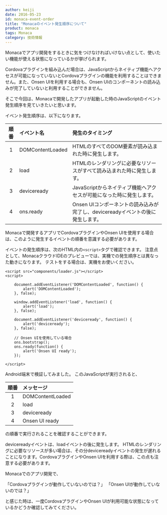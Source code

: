 ```yaml
---
author: keiji
date: 2016-05-23
id: monaca-event-order
title: "Monacaのイベント発生順序について"
product: monaca
tags: Monaca
category: 技術情報
---
```


Monacaでアプリ開発をするときに気をつけなければいけない点として、使いたい機能が使える状態になっているかが挙げられます。

Cordovaプラグインを組み込んだ場合は、JavaScriptからネイティブ機能へアクセスが可能になっていないとCordovaプラグインの機能を利用することはできません。また、Onsen UIを利用する場合も、Onsen UIのコンポーネントの読み込みが完了していないと利用することができません。

<!-- more -->

そこで今回は、Monacaで開発したアプリが起動した時のJavaScriptのイベント発生順序を見ていきたいと思います。

イベント発生順序は、以下になります。

| 順番 | イベント名 | 発生のタイミング |
|:---:|:------------|:------------|
| 1   | DOMContentLoaded | HTMLのすべてのDOM要素が読み込まれた時に発生します。 |
| 2   | load | HTMLのレンダリングに必要なリソースがすべて読み込まれた時に発生します。 |
| 3   | deviceready | JavaScriptからネイティブ機能へアクセスが可能になった時に発生します。 |
| 4   | ons.ready | Onsen UIコンポーネントの読み込みが完了し、devicereadyイベントの後に発生します。 |

Monacaで開発するアプリでCordovaプラグインやOnsen UIを使用する場合は、このように発生するイベントの順番を意識する必要があります。

イベントの発生順序は、次のHTML内の`<script>`タグで確認できます。
注意点として、MonacaクラウドIDEのプレビューでは、実機での発生順序とは異なった動きになります。
テストをする場合は、実機をお使いください。

```
<script src="components/loader.js"></script>
<script>

    document.addEventListener('DOMContentLoaded', function() {
        alert('DOMContentLoaded');
    }, false);

    window.addEventListener('load', function() {
        alert('load');
    }, false);

    document.addEventListener('deviceready', function() {
        alert('deviceready');
    }, false);

    // Onsen UIを使用している場合
    ons.bootstrap();
    ons.ready(function() {
        alert('Onsen UI ready');
    });

</script>
```

Android端末で検証してみました。
このJavaScriptが実行されると、

| 順番 | メッセージ |
|:---:|:------------|
| 1   | DOMContentLoaded |
| 2   | load |
| 3   | deviceready |
| 4   | Onsen UI ready |

の順番で実行されることを確認することができます。

devicereadyイベントは、loadイベントの後に発生します。
HTMLのレンダリングに必要なリソースが多い場合は、その分devicereadyイベントの発生が遅れることになります。CordovaプラグインやOnsen UIを利用する際は、この点も注意する必要があります。

Monacaでのアプリ開発で、

「Cordovaプラグインが動作していないのでは？」
「Onsen UIが動作していないのでは？」

と感じた時は、一度CordovaプラグインやOnsen UIが利用可能な状態になっているかどうか確認してみてください。

